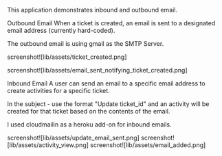 This application demonstrates inbound and outbound email.

Outbound Email
When a ticket is created, an email is sent to a designated email address (currently hard-coded).

The outbound email is using gmail as the SMTP Server.

screenshot![lib/assets/ticket_created.png]

screenshot![lib/assets/email_sent_notifying_ticket_created.png]

Inbound Email
A user can send an email to a specific email address to create activities for a specific ticket.

In the subject - use the format "Update ticket_id" and an activity will be created for that ticket based on the contents of the email.

I used cloudmailin as a heroku add-on for inbound emails.

screenshot![lib/assets/update_email_sent.png]
screenshot![lib/assets/activity_view.png]
screenshot![lib/assets/email_added.png]
